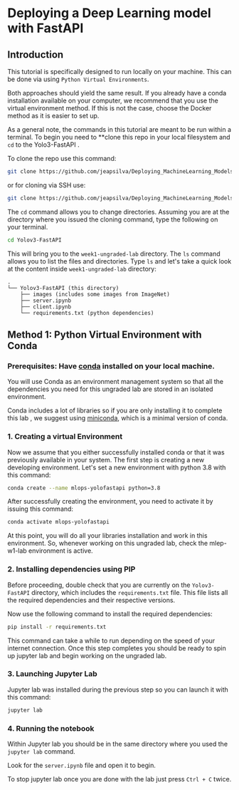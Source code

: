 # Deploying a Deep Learning model with FastAPI
 
## Introduction
 
This tutorial is specifically designed to run locally on your machine. This can be done via using `Python Virtual Environments`. 
 
Both approaches should yield the same result. If you already have a conda installation available on your computer, we recommend  that you use the virtual environment method. If this is not the case, choose the Docker method as it is easier to set up.
 
As a general note, the commands in this tutorial are meant to be run within a terminal. To begin you need to **clone this repo in your local filesystem and `cd` to the Yolo3-FastAPI
.

To clone the repo use this command:
```bash
git clone https://github.com/jeapsilva/Deploying_MachineLearning_Models.git
```

or for cloning via SSH use:
```bash
git clone https://github.com/jeapsilva/Deploying_MachineLearning_Models.git
```

The `cd` command allows you to change directories. Assuming you are at the directory where you issued the cloning command, type the following on your terminal.
```bash
cd Yolov3-FastAPI
```
This will bring you to the `week1-ungraded-lab` directory. The `ls` command allows you to list the files and directories.
Type `ls` and let's take a quick look at the content inside `week1-ungraded-lab` directory:
 
```
.
└── Yolov3-FastAPI (this directory)
    ├── images (includes some images from ImageNet)
    ├── server.ipynb 
    ├── client.ipynb
    └── requirements.txt (python dependencies)
```
 
 
## Method 1: Python Virtual Environment with Conda
 
### Prerequisites: Have [conda](https://docs.conda.io/en/latest/) installed on your local machine.
 
You will use Conda as an environment management system so that all the dependencies you need for this ungraded lab are stored in an isolated environment.
 
Conda includes a lot of libraries so if you are only installing it to complete this lab , we suggest using [miniconda](https://docs.conda.io/en/latest/miniconda.html), which is a minimal version of conda.
 
### 1. Creating a virtual Environment
 
Now we assume that you either successfully installed conda or that it was previously available in your system. The first step is  creating a new developing environment. Let's set a new environment with python 3.8 with this command:
 
```bash
conda create --name mlops-yolofastapi python=3.8
```
 
After successfully creating the environment, you need to activate it by issuing this command:
 
```bash
conda activate mlops-yolofastapi
```
 
At this point, you will do all your libraries installation and work in this environment. So, whenever working on this ungraded lab, check the mlep-w1-lab environment is active.

 
### 2. Installing dependencies using PIP 
 
Before proceeding, double check that you are currently on the `Yolov3-FastAPI` directory, which includes the `requirements.txt` file. This file lists all the required dependencies and their respective versions. 

Now use the following command to install the required dependencies:
 
```bash
pip install -r requirements.txt
```
 
This command can take a while to run depending on the speed of your internet connection. Once this step completes you should be ready to spin up jupyter lab and begin working on the ungraded lab.
 
### 3. Launching Jupyter Lab
 
Jupyter lab was installed during the previous step so you can launch it with this command:
```bash
jupyter lab
```

### 4. Running the notebook
 
Within Jupyter lab you should be in the same directory where you used the `jupyter lab` command.
 
Look for the `server.ipynb` file and open it to begin.

To stop jupyter lab once you are done with the lab just press `Ctrl + C` twice.

